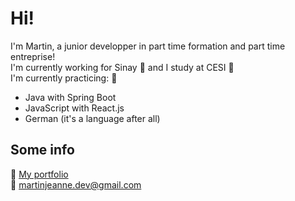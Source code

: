 # Hi!
I'm Martin, a junior developper in part time formation and part time entreprise!  
I'm currently working for Sinay 🐬 and I study at CESI 🔭  
I'm currently practicing: 🌱
- Java with Spring Boot
- JavaScript with React.js
- German (it's a language after all) 

## Some info
📕 [My portfolio](https://martinjeanne.github.io/)  
💬 martinjeanne.dev@gmail.com

<!--
**MartinJeanne/martinjeanne** is a ✨ _special_ ✨ repository because its `README.md` (this file) appears on your GitHub profile.

Here are some ideas to get you started:

- 🔭 I’m currently working on ...
- 🌱 I’m currently learning ...
- 👯 I’m looking to collaborate on ...
- 🤔 I’m looking for help with ...
- 💬 Ask me about ...
- 📫 How to reach me: ...
- 😄 Pronouns: ...
- ⚡ Fun fact: ...
-->
